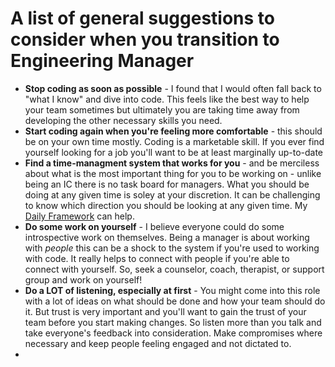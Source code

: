 # A list of general suggestions to consider when you transition to Engineering Manager

- **Stop coding as soon as possible** - I found that I would often fall back to "what I know" and dive into code.  This feels like the best way to help your team sometimes but ultimately you are taking time away from developing the other necessary skills you need.
- **Start coding again when you're feeling more comfortable** - this should be on your own time mostly.  Coding is a marketable skill.  If you ever find  yourself looking for a job you'll want to be at least marginally up-to-date
- **Find a time-managment system that works for you** -  and be merciless about what is the most important thing for you to be working on - unlike being an IC there is no task board for managers.  What you should be doing at any given time is soley at your discretion. It can be challenging to know which direction you should be looking at any given time. My [Daily Framework](Daily_Framework.md) can help.
- **Do some work on yourself** - I believe everyone could do some introspective work on themselves.  Being a manager is about working with *people* this can be a shock to the system if you're used to working with code.  It really helps to connect with people if you're able to connect with yourself. So, seek a counselor, coach, therapist, or support group and work on yourself!
- **Do a LOT of listening, especially at first** - You might come into this role with a lot of ideas on what should be done and how your team should do it.  But trust is very important and you'll want to gain the trust of your team before you start making changes.  So listen more than you talk and take everyone's feedback into consideration.  Make compromises where necessary and keep people feeling engaged and not dictated to.
- 

